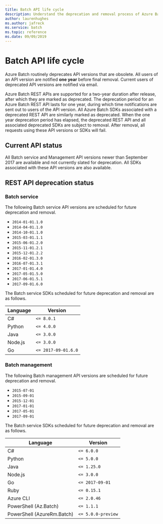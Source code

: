 ```yaml
---
title: Batch API life cycle
description: Understand the deprecation and removal process of Azure Batch API versions.
author: laurenhughes
ms.author: jafreck
ms.service: batch
ms.topic: reference
ms.date: 09/09/2019
---
```


# Batch API life cycle

Azure Batch routinely deprecates API versions that are obsolete. All users of an API version are notified **one year** before final removal. Current users of deprecated API versions are notified via email.

Azure Batch REST APIs are supported for a two-year duration after release, after which they are marked as deprecated. The deprecation period for an Azure Batch REST API lasts for one year, during which time notifications are sent out to users of the API version. All Azure Batch SDKs associated with a deprecated REST API are similarly marked as deprecated. When the one year deprecation period has elapsed, the deprecated REST API and all associated deprecated SDKs are subject to removal. After removal, all requests using these API versions or SDKs will fail.

## Current API status

All Batch service and Management API versions newer than September 2017 are available and not currently slated for deprecation. All SDKs associated with these API versions are also available.

## REST API deprecation status

### Batch service

The following Batch service API versions are scheduled for future deprecation and removal.

* `2014-01-01.1.0`
* `2014-04-01.1.0`
* `2014-10-01.1.0`
* `2015-03-01.1.1`
* `2015-06-01.2.0`
* `2015-11-01.2.1`
* `2015-12-01.2.2`
* `2016-02-01.3.0`
* `2016-07-01.3.1`
* `2017-01-01.4.0`
* `2017-05-01.5.0`
* `2017-06-01.5.1`
* `2017-09-01.6.0`

The Batch service SDKs scheduled for future deprecation and removal are as follows.

| Language | Version    |
|----------|------------|
| C#       | `<= 8.0.1` |
| Python   | `<= 4.0.0` |
| Java     | `<= 3.0.0` |
| Node.js  | `<= 3.0.0` |
| Go | `<= 2017-09-01.6.0` |

### Batch management

The following Batch management API versions are scheduled for future deprecation and removal.

* `2015-07-01`
* `2015-09-01`
* `2015-12-01`
* `2017-01-01`
* `2017-05-01`
* `2017-09-01`

The Batch service SDKs scheduled for future deprecation and removal are as follows.

| Language | Version     |
|----------|-------------|
| C#       | `<= 6.0.0`  |
| Python   | `<= 5.0.0`  |
| Java     | `<= 1.25.0` |
| Node.js  | `<= 3.0.0`  |
| Go | `<= 2017-09-01` |
| Ruby | `<= 0.15.1` |
| Azure CLI | `<= 2.0.46` |
| PowerShell (Az.Batch) | `<= 1.1.1` |
| PowerShell (AzureRm.Batch) | `<= 5.0.0-preview` |
